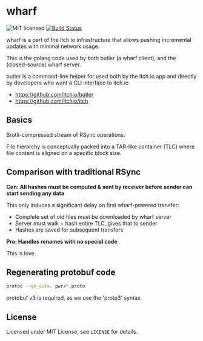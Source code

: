 # wharf

![MIT licensed](https://img.shields.io/badge/license-MIT-blue.svg)
[![Build Status](https://ci.itch.ovh/buildStatus/icon?job=wharf)](https://ci.itch.ovh/job/wharf)

wharf is a part of the itch.io infrastructure that allows pushing incremental
updates with minimal network usage.

This is the golang code used by both butler (a wharf client), and the
(closed-source) wharf server.

butler is a command-line helper for used both by the itch.io app and directly
by developers who want a CLI interface to itch.io

  * <https://github.com/itchio/butler>
  * <https://github.com/itchio/itch>

## Basics

Brotli-compressed stream of RSync operations.

File hierarchy is conceptually packed into a TAR-like container (TLC) where
file content is aligned on a specific block size.

## Comparison with traditional RSync

**Con: All hashes must be computed & sent by receiver before sender can start sending any data**

This only induces a significant delay on first wharf-powered transfer:

  * Complete set of old files must be downloaded by wharf server
  * Server must walk + hash entire TLC, gives that to sender
  * Hashes are saved for subsequent transfers

**Pro: Handles renames with no special code**

This is love.

## Regenerating protobuf code

```bash
protoc --go_out=. pwr/*.proto
```

protobuf v3 is required, as we use the 'proto3' syntax.

## License

Licensed under MIT License, see `LICENSE` for details.
